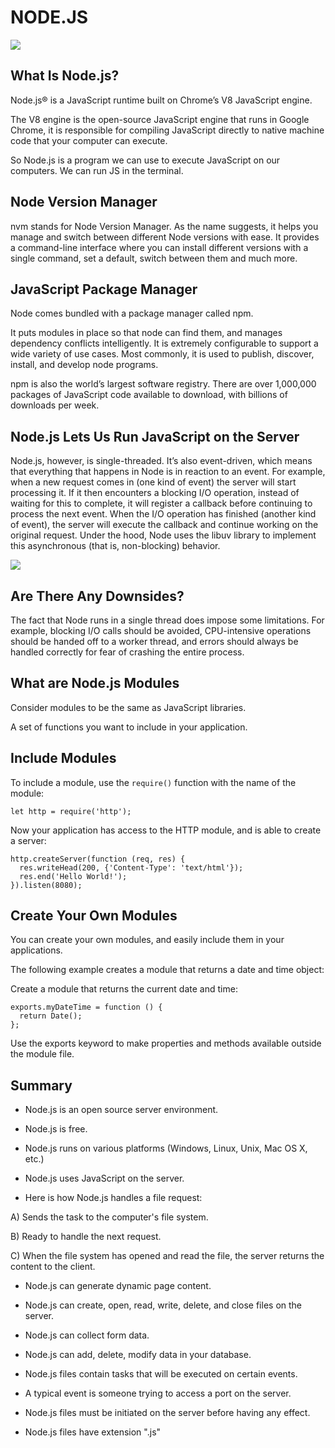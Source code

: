 # NODE.JS

![](https://upload.wikimedia.org/wikipedia/commons/thumb/d/d9/Node.js_logo.svg/1200px-Node.js_logo.svg.png)

## What Is Node.js?

Node.js® is a JavaScript runtime built on Chrome’s V8 JavaScript engine.

The V8 engine is the open-source JavaScript engine that runs in Google Chrome, it is responsible for compiling JavaScript directly to native machine code that your computer can execute.

So Node.js is a program we can use to execute JavaScript on our computers. We can run JS in the terminal.

## Node Version Manager

nvm stands for Node Version Manager. As the name suggests, it helps you manage and switch between different Node versions with ease. It provides a command-line interface where you can install different versions with a single command, set a default, switch between them and much more.


## JavaScript Package Manager

Node comes bundled with a package manager called npm.

It puts modules in place so that node can find them, and manages dependency conflicts intelligently. It is extremely configurable to support a wide variety of use cases. Most commonly, it is used to publish, discover, install, and develop node programs.

npm is also the world’s largest software registry. There are over 1,000,000 packages of JavaScript code available to download, with billions of downloads per week.

## Node.js Lets Us Run JavaScript on the Server

Node.js, however, is single-threaded. It’s also event-driven, which means that everything that happens in Node is in reaction to an event. For example, when a new request comes in (one kind of event) the server will start processing it. If it then encounters a blocking I/O operation, instead of waiting for this to complete, it will register a callback before continuing to process the next event. When the I/O operation has finished (another kind of event), the server will execute the callback and continue working on the original request. Under the hood, Node uses the libuv library to implement this asynchronous (that is, non-blocking) behavior.

![](https://uploads.sitepoint.com/wp-content/uploads/2012/10/1516152673node_event_loop.png)

## Are There Any Downsides?

The fact that Node runs in a single thread does impose some limitations. For example, blocking I/O calls should be avoided, CPU-intensive operations should be handed off to a worker thread, and errors should always be handled correctly for fear of crashing the entire process.

## What are Node.js Modules

Consider modules to be the same as JavaScript libraries.

A set of functions you want to include in your application.

## Include Modules

To include a module, use the `require()` function with the name of the module:

```
let http = require('http');
```
Now your application has access to the HTTP module, and is able to create a server:

```
http.createServer(function (req, res) {
  res.writeHead(200, {'Content-Type': 'text/html'});
  res.end('Hello World!');
}).listen(8080);
```

## Create Your Own Modules
You can create your own modules, and easily include them in your applications.

The following example creates a module that returns a date and time object:


Create a module that returns the current date and time:
```
exports.myDateTime = function () {
  return Date();
};
```
Use the exports keyword to make properties and methods available outside the module file.

## Summary

* Node.js is an open source server environment.

* Node.js is free.

* Node.js runs on various platforms (Windows, Linux, Unix, Mac OS X, etc.)

* Node.js uses JavaScript on the server.


* Here is how Node.js handles a file request:

A) Sends the task to the computer's file system.

B) Ready to handle the next request.

C) When the file system has opened and read the file, the server returns the content to the client.

* Node.js can generate dynamic page content.

* Node.js can create, open, read, write, delete, and close files on the server.

* Node.js can collect form data.

* Node.js can add, delete, modify data in your database.

* Node.js files contain tasks that will be executed on certain events.

* A typical event is someone trying to access a port on the server.

* Node.js files must be initiated on the server before having any effect.

* Node.js files have extension ".js"
